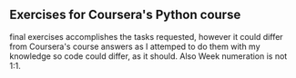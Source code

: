 ## Exercises for Coursera's Python course

final exercises accomplishes the tasks requested, however it could differ from Coursera's course answers as I attemped to do them with my knowledge so code could differ, as it should. Also Week numeration is not 1:1.